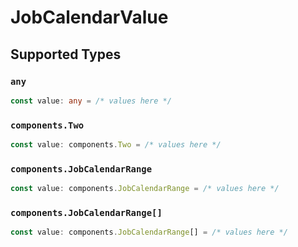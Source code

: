 # JobCalendarValue


## Supported Types

### `any`

```typescript
const value: any = /* values here */
```

### `components.Two`

```typescript
const value: components.Two = /* values here */
```

### `components.JobCalendarRange`

```typescript
const value: components.JobCalendarRange = /* values here */
```

### `components.JobCalendarRange[]`

```typescript
const value: components.JobCalendarRange[] = /* values here */
```


